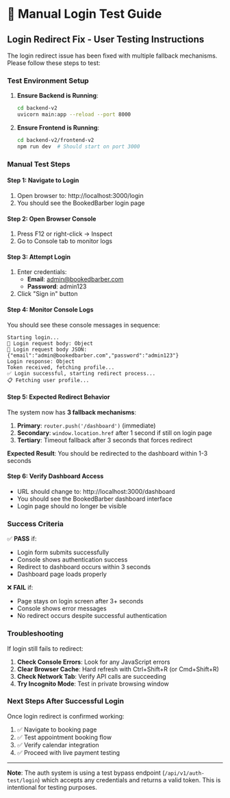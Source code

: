 # 🧪 Manual Login Test Guide

## Login Redirect Fix - User Testing Instructions

The login redirect issue has been fixed with multiple fallback mechanisms. Please follow these steps to test:

### Test Environment Setup

1. **Ensure Backend is Running**:
   ```bash
   cd backend-v2
   uvicorn main:app --reload --port 8000
   ```

2. **Ensure Frontend is Running**:
   ```bash
   cd backend-v2/frontend-v2
   npm run dev  # Should start on port 3000
   ```

### Manual Test Steps

#### Step 1: Navigate to Login
1. Open browser to: http://localhost:3000/login
2. You should see the BookedBarber login page

#### Step 2: Open Browser Console
1. Press F12 or right-click → Inspect
2. Go to Console tab to monitor logs

#### Step 3: Attempt Login
1. Enter credentials:
   - **Email**: admin@bookedbarber.com
   - **Password**: admin123
2. Click "Sign in" button

#### Step 4: Monitor Console Logs
You should see these console messages in sequence:
```
Starting login...
🚀 Login request body: Object
🚀 Login request body JSON: {"email":"admin@bookedbarber.com","password":"admin123"}
Login response: Object
Token received, fetching profile...
✅ Login successful, starting redirect process...
📋 Fetching user profile...
```

#### Step 5: Expected Redirect Behavior
The system now has **3 fallback mechanisms**:

1. **Primary**: `router.push('/dashboard')` (immediate)
2. **Secondary**: `window.location.href` after 1 second if still on login page
3. **Tertiary**: Timeout fallback after 3 seconds that forces redirect

**Expected Result**: You should be redirected to the dashboard within 1-3 seconds

#### Step 6: Verify Dashboard Access
- URL should change to: http://localhost:3000/dashboard
- You should see the BookedBarber dashboard interface
- Login page should no longer be visible

### Success Criteria

✅ **PASS** if:
- Login form submits successfully
- Console shows authentication success
- Redirect to dashboard occurs within 3 seconds
- Dashboard page loads properly

❌ **FAIL** if:
- Page stays on login screen after 3+ seconds
- Console shows error messages
- No redirect occurs despite successful authentication

### Troubleshooting

If login still fails to redirect:

1. **Check Console Errors**: Look for any JavaScript errors
2. **Clear Browser Cache**: Hard refresh with Ctrl+Shift+R (or Cmd+Shift+R)
3. **Check Network Tab**: Verify API calls are succeeding
4. **Try Incognito Mode**: Test in private browsing window

### Next Steps After Successful Login

Once login redirect is confirmed working:
1. ✅ Navigate to booking page
2. ✅ Test appointment booking flow  
3. ✅ Verify calendar integration
4. ✅ Proceed with live payment testing

---

**Note**: The auth system is using a test bypass endpoint (`/api/v1/auth-test/login`) which accepts any credentials and returns a valid token. This is intentional for testing purposes.